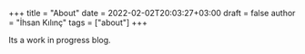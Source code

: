 +++
title = "About"
date = 2022-02-02T20:03:27+03:00
draft = false
author = "İhsan Kılınç"
tags = ["about"]
+++

Its a work in progress blog.
